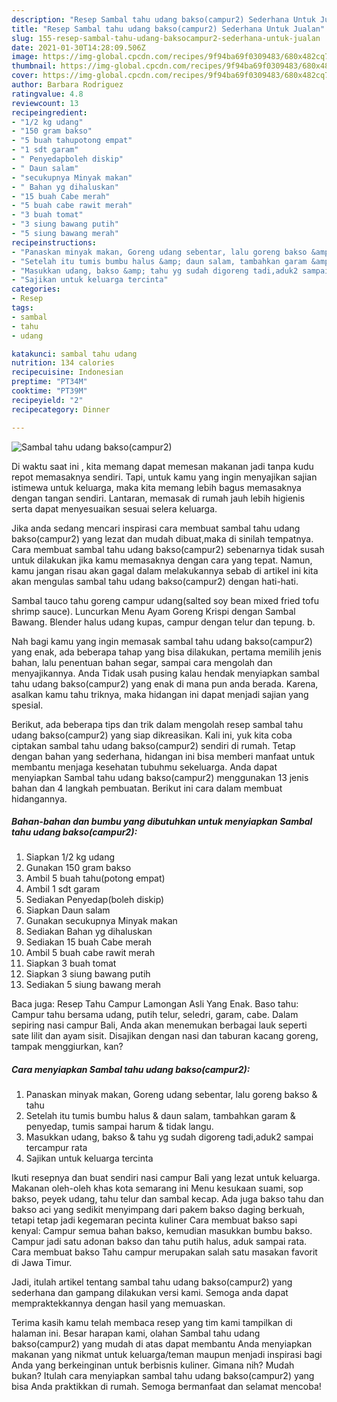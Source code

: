 ```yaml
---
description: "Resep Sambal tahu udang bakso(campur2) Sederhana Untuk Jualan"
title: "Resep Sambal tahu udang bakso(campur2) Sederhana Untuk Jualan"
slug: 155-resep-sambal-tahu-udang-baksocampur2-sederhana-untuk-jualan
date: 2021-01-30T14:28:09.506Z
image: https://img-global.cpcdn.com/recipes/9f94ba69f0309483/680x482cq70/sambal-tahu-udang-baksocampur2-foto-resep-utama.jpg
thumbnail: https://img-global.cpcdn.com/recipes/9f94ba69f0309483/680x482cq70/sambal-tahu-udang-baksocampur2-foto-resep-utama.jpg
cover: https://img-global.cpcdn.com/recipes/9f94ba69f0309483/680x482cq70/sambal-tahu-udang-baksocampur2-foto-resep-utama.jpg
author: Barbara Rodriguez
ratingvalue: 4.8
reviewcount: 13
recipeingredient:
- "1/2 kg udang"
- "150 gram bakso"
- "5 buah tahupotong empat"
- "1 sdt garam"
- " Penyedapboleh diskip"
- " Daun salam"
- "secukupnya Minyak makan"
- " Bahan yg dihaluskan"
- "15 buah Cabe merah"
- "5 buah cabe rawit merah"
- "3 buah tomat"
- "3 siung bawang putih"
- "5 siung bawang merah"
recipeinstructions:
- "Panaskan minyak makan, Goreng udang sebentar, lalu goreng bakso &amp; tahu"
- "Setelah itu tumis bumbu halus &amp; daun salam, tambahkan garam &amp; penyedap, tumis sampai harum &amp; tidak langu."
- "Masukkan udang, bakso &amp; tahu yg sudah digoreng tadi,aduk2 sampai tercampur rata"
- "Sajikan untuk keluarga tercinta"
categories:
- Resep
tags:
- sambal
- tahu
- udang

katakunci: sambal tahu udang 
nutrition: 134 calories
recipecuisine: Indonesian
preptime: "PT34M"
cooktime: "PT39M"
recipeyield: "2"
recipecategory: Dinner

---
```



![Sambal tahu udang bakso(campur2)](https://img-global.cpcdn.com/recipes/9f94ba69f0309483/680x482cq70/sambal-tahu-udang-baksocampur2-foto-resep-utama.jpg)

Di waktu  saat ini , kita memang dapat memesan makanan jadi tanpa kudu repot memasaknya sendiri. Tapi, untuk kamu yang ingin menyajikan sajian istimewa untuk keluarga, maka kita memang lebih bagus memasaknya dengan tangan sendiri. Lantaran, memasak di rumah jauh lebih higienis serta dapat menyesuaikan sesuai selera keluarga.

Jika anda sedang mencari inspirasi cara membuat sambal tahu udang bakso(campur2) yang lezat dan mudah dibuat,maka di sinilah tempatnya. Cara membuat sambal tahu udang bakso(campur2)  sebenarnya tidak susah untuk dilakukan jika kamu memasaknya dengan cara yang tepat. Namun, kamu jangan risau akan gagal dalam melakukannya 
sebab di artikel ini kita akan mengulas sambal tahu udang bakso(campur2) dengan hati-hati.  

Sambal tauco tahu goreng campur udang(salted soy bean mixed fried tofu shrimp sauce). Luncurkan Menu Ayam Goreng Krispi dengan Sambal Bawang. Blender halus udang kupas, campur dengan telur dan tepung. b.

Nah bagi kamu yang ingin memasak sambal tahu udang bakso(campur2) yang enak, ada beberapa tahap yang bisa dilakukan, pertama memilih jenis bahan, lalu penentuan bahan segar, sampai cara mengolah dan menyajikannya. Anda Tidak usah pusing kalau hendak menyiapkan sambal tahu udang bakso(campur2) yang enak di mana pun anda berada. Karena, asalkan kamu  tahu triknya, maka hidangan ini dapat menjadi sajian yang spesial.

Berikut, ada beberapa tips dan trik dalam mengolah resep sambal tahu udang bakso(campur2) yang siap dikreasikan. Kali ini, yuk kita coba ciptakan sambal tahu udang bakso(campur2) sendiri di rumah. Tetap dengan bahan yang sederhana, hidangan ini bisa memberi manfaat untuk membantu menjaga kesehatan tubuhmu sekeluarga. Anda dapat menyiapkan Sambal tahu udang bakso(campur2) menggunakan 13 jenis bahan dan 4 langkah pembuatan. Berikut ini cara dalam membuat hidangannya.

<!--inarticleads1-->

##### Bahan-bahan dan bumbu yang dibutuhkan untuk menyiapkan Sambal tahu udang bakso(campur2):

1. Siapkan 1/2 kg udang
1. Gunakan 150 gram bakso
1. Ambil 5 buah tahu(potong empat)
1. Ambil 1 sdt garam
1. Sediakan  Penyedap(boleh diskip)
1. Siapkan  Daun salam
1. Gunakan secukupnya Minyak makan
1. Sediakan  Bahan yg dihaluskan
1. Sediakan 15 buah Cabe merah
1. Ambil 5 buah cabe rawit merah
1. Siapkan 3 buah tomat
1. Siapkan 3 siung bawang putih
1. Sediakan 5 siung bawang merah


Baca juga: Resep Tahu Campur Lamongan Asli Yang Enak. Baso tahu: Campur tahu bersama udang, putih telur, seledri, garam, cabe. Dalam sepiring nasi campur Bali, Anda akan menemukan berbagai lauk seperti sate lilit dan ayam sisit. Disajikan dengan nasi dan taburan kacang goreng, tampak menggiurkan, kan? 

<!--inarticleads2-->

##### Cara menyiapkan Sambal tahu udang bakso(campur2):

1. Panaskan minyak makan, Goreng udang sebentar, lalu goreng bakso &amp; tahu
1. Setelah itu tumis bumbu halus &amp; daun salam, tambahkan garam &amp; penyedap, tumis sampai harum &amp; tidak langu.
1. Masukkan udang, bakso &amp; tahu yg sudah digoreng tadi,aduk2 sampai tercampur rata
1. Sajikan untuk keluarga tercinta


Ikuti resepnya dan buat sendiri nasi campur Bali yang lezat untuk keluarga. Makanan oleh-oleh khas kota semarang ini Menu kesukaan suami, sop bakso, peyek udang, tahu telur dan sambal kecap. Ada juga bakso tahu dan bakso aci yang sedikit menyimpang dari pakem bakso daging berkuah, tetapi tetap jadi kegemaran pecinta kuliner Cara membuat bakso sapi kenyal: Campur semua bahan bakso, kemudian masukkan bumbu bakso. Campur jadi satu adonan bakso dan tahu putih halus, aduk sampai rata. Cara membuat bakso Tahu campur merupakan salah satu masakan favorit di Jawa Timur. 

Jadi, itulah artikel tentang  sambal tahu udang bakso(campur2)  yang sederhana dan gampang dilakukan versi kami. Semoga anda dapat mempraktekkannya dengan hasil yang memuaskan. 

Terima kasih kamu telah membaca resep yang tim kami tampilkan di halaman ini. Besar harapan kami, olahan  Sambal tahu udang bakso(campur2) yang mudah di atas dapat membantu Anda menyiapkan makanan yang nikmat untuk keluarga/teman maupun menjadi inspirasi bagi Anda yang berkeinginan untuk berbisnis kuliner. Gimana nih? Mudah bukan? Itulah cara menyiapkan sambal tahu udang bakso(campur2) yang bisa Anda praktikkan di rumah. Semoga bermanfaat dan selamat mencoba!

